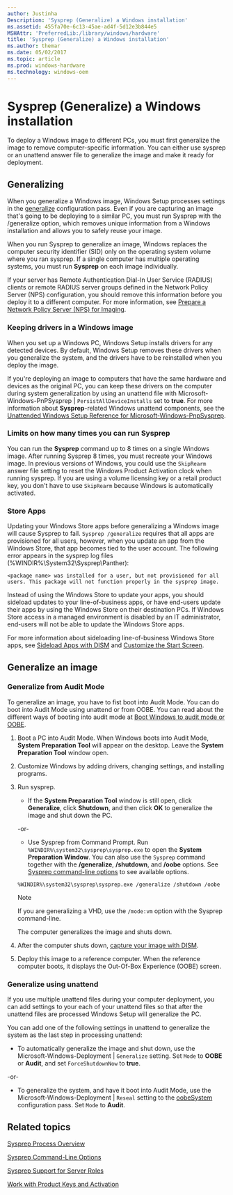 ```yaml
---
author: Justinha
Description: 'Sysprep (Generalize) a Windows installation'
ms.assetid: 455fa70e-6c13-45ae-ad4f-5d12e3b844e5
MSHAttr: 'PreferredLib:/library/windows/hardware'
title: 'Sysprep (Generalize) a Windows installation'
ms.author: themar
ms.date: 05/02/2017
ms.topic: article
ms.prod: windows-hardware
ms.technology: windows-oem
---
```


# Sysprep (Generalize) a Windows installation


To deploy a Windows image to different PCs, you must first generalize the image to remove computer-specific information. You can either use sysprep or an unattend answer file to generalize the image and make it ready for deployment.

## <span id="bkmk_1"></span>Generalizing 

When you generalize a Windows image, Windows Setup processes settings in the [generalize](generalize.md) configuration pass. Even if you are capturing an image that's going to be deploying to a similar PC, you must run Sysprep with the /generalize option, which removes unique information from a Windows installation and allows you to safely reuse your image.

When you run Sysprep to generalize an image, Windows replaces the computer security identifier (SID) only on the operating system volume where you ran sysprep. If a single computer has multiple operating systems, you must run **Sysprep** on each image individually.

If your server has Remote Authentication Dial-In User Service (RADIUS) clients or remote RADIUS server groups defined in the Network Policy Server (NPS) configuration, you should remove this information before you deploy it to a different computer. For more information, see [Prepare a Network Policy Server (NPS) for Imaging](prepare-a-network-policy-server--nps--for-imaging.md).

### Keeping drivers in a Windows image

When you set up a Windows PC, Windows Setup installs drivers for any detected devices. By default, Windows Setup removes these drivers when you generalize the system, and the drivers have to be reinstalled when you deploy the image. 

If you're deploying an image to computers that have the same hardware and devices as the original PC, you can keep these drivers on the computer during system generalization by using an unattend file with Microsoft-Windows-PnPSysprep | `PersistAllDeviceInstalls` set to **true**. For more information about **Sysprep**-related Windows unattend components, see the [Unattended Windows Setup Reference for Microsoft-Windows-PnpSysprep](https://docs.microsoft.com/en-us/windows-hardware/customize/desktop/unattend/microsoft-windows-pnpsysprep).

### Limits on how many times you can run Sysprep

You can run the **Sysprep** command up to 8 times on a single Windows image. After running Sysprep 8 times, you must recreate your Windows image. In previous versions of Windows, you could use the `SkipRearm` answer file setting to reset the Windows Product Activation clock when running sysprep. If you are using a volume licensing key or a retail product key, you don't have to use `SkipRearm` because Windows is automatically activated. 


### Store Apps

Updating your Windows Store apps before generalizing a Windows image will cause Sysprep to fail. `Sysprep /generalize` requires that all apps are provisioned for all users, however, when you update an app from the Windows Store, that app becomes tied to the user account. The following error appears in the sysprep log files (%WINDIR%\\System32\\Sysprep\\Panther):

`<package name> was installed for a user, but not provisioned for all users. This package will not function properly in the sysprep image.`


Instead of using the Windows Store to update your apps, you should sideload updates to your line-of-business apps, or have end-users update their apps by using the Windows Store on their destination PCs. If Windows Store access in a managed environment is disabled by an IT administrator, end-users will not be able to update the Windows Store apps.

For more information about sideloading line-of-business Windows Store apps, see [Sideload Apps with DISM](sideload-apps-with-dism-s14.md) and [Customize the Start Screen](customize-the-start-screen.md).


## Generalize an image

### Generalize from Audit Mode

To generalize an image, you have to fist boot into Audit Mode. You can do boot into Audit Mode using unattend or from OOBE. You can read about the different ways of booting into audit mode at [Boot Windows to audit mode or OOBE](boot-windows-to-audit-mode-or-oobe.md).

1. Boot a PC into Audit Mode. When Windows boots into Audit Mode, **System Preparation Tool** will appear on the desktop. Leave the **System Preparation Tool** window open. 

2. Customize Windows by adding drivers, changing settings, and installing programs.

3. Run sysprep.

    - If the **System Preparation Tool** window is still open, click **Generalize**, click **Shutdown**, and then click **OK** to generalize the image and shut down the PC.

    -or-

    -   Use Sysprep from Command Prompt. Run `%WINDIR%\system32\sysprep\sysprep.exe` to open the **System Preparation Window**. You can also use the `Sysprep` command together with the **/generalize**, **/shutdown**, and **/oobe** options. See [Sysprep command-line options](sysprep-command-line-options.md) to see available options.

    ```
    %WINDIR%\system32\sysprep\sysprep.exe /generalize /shutdown /oobe
    ```

    >[!Note]
    >If you are generalizing a VHD, use the `/mode:vm` option with the Sysprep command-line.

    The computer generalizes the image and shuts down.

4.  After the computer shuts down, [capture your image with DISM](capture-images-of-hard-disk-partitions-using-dism.md).

5.  Deploy this image to a reference computer. When the reference computer boots, it displays the Out-Of-Box Experience (OOBE) screen.

### Generalize using unattend

If you use multiple unattend files during your computer deployment, you can add settings to your each of your unattend files so that after the unattend files are processed Windows Setup will generalize the PC.

You can add one of the following settings in unattend to generalize the system as the last step in processing unattend:

- To automatically generalize the image and shut down, use the Microsoft-Windows-Deployment | `Generalize` setting. Set `Mode` to **OOBE** or **Audit**, and set `ForceShutdownNow` to **true**. 

-or-

- To generalize the system, and have it boot into Audit Mode, use the Microsoft-Windows-Deployment | `Reseal` setting to the [oobeSystem](oobesystem.md) configuration pass. Set `Mode` to **Audit**.


## <span id="related_topics"></span>Related topics


[Sysprep Process Overview](sysprep-process-overview.md)

[Sysprep Command-Line Options](sysprep-command-line-options.md)

[Sysprep Support for Server Roles](sysprep-support-for-server-roles.md)

[Work with Product Keys and Activation](work-with-product-keys-and-activation-auth-phases.md)

 

 






